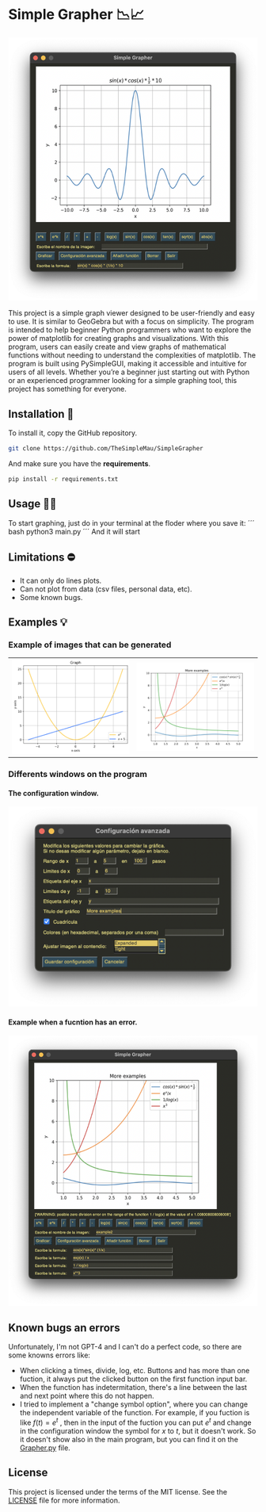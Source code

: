 # Simple Grapher 📉📈

![Main window of the program](https://github.com/TheSimpleMau/SimpleGrapher/blob/main/Images/main_window.png)

This project is a simple graph viewer designed to be user-friendly and easy to use. It is similar to GeoGebra but with a focus on simplicity. The program is intended to help beginner Python programmers who want to explore the power of matplotlib for creating graphs and visualizations. With this program, users can easily create and view graphs of mathematical functions without needing to understand the complexities of matplotlib. The program is built using PySimpleGUI, making it accessible and intuitive for users of all levels. Whether you’re a beginner just starting out with Python or an experienced programmer looking for a simple graphing tool, this project has something for everyone.

## Installation 🦦

To install it, copy the GitHub repository.

```bash
git clone https://github.com/TheSimpleMau/SimpleGrapher
```

And make sure you have the **requirements**.
```bash
pip install -r requirements.txt
```

## Usage 👨‍💻

To start graphing, just do in your terminal at the floder where you save it:
´´´ bash
python3 main.py
´´´
And it will start

## Limitations ⛔️

- It can only do lines plots.
- Can not plot from data (csv files, personal data, etc).
- Some known bugs.


## Examples 💡

### Example of images that can be generated

<table>
  <tr>
    <td align="center"><img src="https://github.com/TheSimpleMau/SimpleGrapher/blob/main/Images/example1.png" width="500" alt="Example one graph generated"></td>
    <td align="center"><img src="https://github.com/TheSimpleMau/SimpleGrapher/blob/main/Images/example2.png" width="500" alt="Example two graph generated"></td>
  </tr>
</table>

### Differents windows on the program

#### The configuration window.

![Main window of the program](https://github.com/TheSimpleMau/SimpleGrapher/blob/main/Images/configuration_window.png)

#### Example when a fucntion has an error.

![Main window of the program](https://github.com/TheSimpleMau/SimpleGrapher/blob/main/Images/error_example.png)


## Known bugs an errors

Unfortunately, I'm not GPT-4 and I can't do a perfect code, so there are some knowns errors like:

* When clicking a times, divide, log, etc. Buttons and has more than one fuction, it always put the clicked button on the first function input bar.
* When the function has indetermitation, there's a line between the last and next point where this do not happen.
* I tried to implement a "change symbol option", where you can change the independent variable of the function. For example, if you fuction is like $f(t) = e^t$ , then in the input of the fuction you can put $e^t$ and change in the configuration window the symbol for $x$ to $t$, but it doesn't work. So it doesn't show also in the main program, but you can find it on the [Grapher.py](Grapher.py) file.


## License

This project is licensed under the terms of the MIT license. See the [LICENSE](LICENSE) file for more information.
